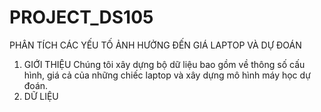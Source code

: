 # PROJECT_DS105
PHÂN TÍCH CÁC YẾU TỐ ẢNH HƯỞNG ĐẾN  GIÁ LAPTOP VÀ DỰ ĐOÁN
1. GIỚI THIỆU 
  Chúng tôi xây dựng bộ dữ liệu bao gồm về thông số cấu hình, giá cả của những chiếc laptop và xây dựng mô hình máy học dự đoán.
2. DỮ LIỆU
  
